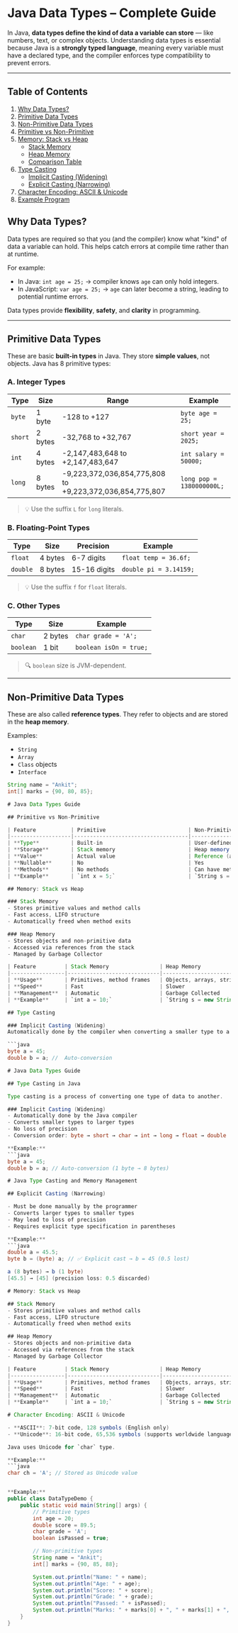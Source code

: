 # Java Data Types – Complete Guide

In Java, **data types define the kind of data a variable can store** — like numbers, text, or complex objects. Understanding data types is essential because Java is a **strongly typed language**, meaning every variable must have a declared type, and the compiler enforces type compatibility to prevent errors.

---
## Table of Contents
1. [Why Data Types?](#why-data-types)
2. [Primitive Data Types](#primitive-data-types)
3. [Non-Primitive Data Types](#non-primitive-data-types)
4. [Primitive vs Non-Primitive](#primitive-vs-non-primitive)
5. [Memory: Stack vs Heap](#memory-stack-vs-heap)
   - [Stack Memory](#stack-memory)
   - [Heap Memory](#heap-memory)
   - [Comparison Table](#comparison-table)
6. [Type Casting](#type-casting)
   - [Implicit Casting (Widening)](#implicit-casting-widening)
   - [Explicit Casting (Narrowing)](#explicit-casting-narrowing)
7. [Character Encoding: ASCII & Unicode](#character-encoding-ascii--unicode)
8. [Example Program](#example-program)

## Why Data Types?

Data types are required so that you (and the compiler) know what "kind" of data a variable can hold. This helps catch errors at compile time rather than at runtime.

For example:
- In Java: `int age = 25;` → compiler knows `age` can only hold integers.
- In JavaScript: `var age = 25;` → `age` can later become a string, leading to potential runtime errors.

Data types provide **flexibility**, **safety**, and **clarity** in programming.

---

## Primitive Data Types

These are basic **built-in types** in Java. They store **simple values**, not objects. Java has 8 primitive types:

### A. Integer Types

| Type   | Size      | Range                                                       | Example                  |
|--------|-----------|-------------------------------------------------------------|--------------------------|
| `byte` | 1 byte    | -128 to +127                                                | `byte age = 25;`         |
| `short`| 2 bytes   | -32,768 to +32,767                                          | `short year = 2025;`     |
| `int`  | 4 bytes   | -2,147,483,648 to +2,147,483,647                            | `int salary = 50000;`    |
| `long` | 8 bytes   | -9,223,372,036,854,775,808 to +9,223,372,036,854,775,807    | `long pop = 1380000000L;`|

> 💡 Use the suffix `L` for `long` literals.

### B. Floating-Point Types

| Type     | Size  | Precision       | Example                |
|----------|-------|-----------------|------------------------|
| `float`  | 4 bytes | 6-7 digits      | `float temp = 36.6f;`  |
| `double` | 8 bytes | 15-16 digits    | `double pi = 3.14159;` |

> 💡 Use the suffix `f` for `float` literals.

### C. Other Types

| Type      | Size   | Example              |
|-----------|--------|----------------------|
| `char`    | 2 bytes| `char grade = 'A';`  |
| `boolean` | 1 bit  | `boolean isOn = true;`|

> 🔍 `boolean` size is JVM-dependent.

---

## Non-Primitive Data Types

These are also called **reference types**. They refer to objects and are stored in the **heap memory**.

Examples:
- `String`
- `Array`
- `Class` objects
- `Interface`

```java
String name = "Ankit";
int[] marks = {90, 80, 85};

# Java Data Types Guide

## Primitive vs Non-Primitive

| Feature           | Primitive                          | Non-Primitive                     |
|-------------------|------------------------------------|-----------------------------------|
| **Type**          | Built-in                           | User-defined or library-defined   |
| **Storage**       | Stack memory                       | Heap memory (via reference)       |
| **Value**         | Actual value                       | Reference (address) to object     |
| **Nullable**      | No                                 | Yes                               |
| **Methods**       | No methods                         | Can have methods                  |
| **Example**       | `int x = 5;`                       | `String s = "Hello";`             |

## Memory: Stack vs Heap

### Stack Memory
- Stores primitive values and method calls
- Fast access, LIFO structure
- Automatically freed when method exits

### Heap Memory
- Stores objects and non-primitive data
- Accessed via references from the stack
- Managed by Garbage Collector

| Feature         | Stack Memory                | Heap Memory                    |
|-----------------|-----------------------------|--------------------------------|
| **Usage**       | Primitives, method frames   | Objects, arrays, strings       |
| **Speed**       | Fast                        | Slower                         |
| **Management**  | Automatic                   | Garbage Collected              |
| **Example**     | `int a = 10;`               | `String s = new String();`     |

## Type Casting

### Implicit Casting (Widening)
Automatically done by the compiler when converting a smaller type to a larger type.

```java
byte a = 45;
double b = a; //  Auto-conversion

# Java Data Types Guide

## Type Casting in Java

Type casting is a process of converting one type of data to another.

### Implicit Casting (Widening)
- Automatically done by the Java compiler
- Converts smaller types to larger types
- No loss of precision
- Conversion order: byte → short → char → int → long → float → double

**Example:**
```java
byte a = 45;
double b = a; // Auto-conversion (1 byte → 8 bytes)

# Java Type Casting and Memory Management

## Explicit Casting (Narrowing)

- Must be done manually by the programmer
- Converts larger types to smaller types
- May lead to loss of precision
- Requires explicit type specification in parentheses

**Example:**
```java
double a = 45.5;
byte b = (byte) a; // ✅ Explicit cast → b = 45 (0.5 lost)

a (8 bytes) → b (1 byte)
[45.5] → [45] (precision loss: 0.5 discarded)

# Memory: Stack vs Heap

## Stack Memory
- Stores primitive values and method calls
- Fast access, LIFO structure
- Automatically freed when method exits

## Heap Memory
- Stores objects and non-primitive data
- Accessed via references from the stack
- Managed by Garbage Collector

| Feature         | Stack Memory                | Heap Memory                    |
|-----------------|-----------------------------|--------------------------------|
| **Usage**       | Primitives, method frames   | Objects, arrays, strings       |
| **Speed**       | Fast                        | Slower                         |
| **Management**  | Automatic                   | Garbage Collected              |
| **Example**     | `int a = 10;`               | `String s = new String();`     |

# Character Encoding: ASCII & Unicode

- **ASCII**: 7-bit code, 128 symbols (English only)
- **Unicode**: 16-bit code, 65,536 symbols (supports worldwide languages)

Java uses Unicode for `char` type.

**Example:**
```java
char ch = 'A'; // Stored as Unicode value


**Example:**
public class DataTypeDemo {
    public static void main(String[] args) {
        // Primitive types
        int age = 20;
        double score = 89.5;
        char grade = 'A';
        boolean isPassed = true;

        // Non-primitive types
        String name = "Ankit";
        int[] marks = {90, 85, 88};

        System.out.println("Name: " + name);
        System.out.println("Age: " + age);
        System.out.println("Score: " + score);
        System.out.println("Grade: " + grade);
        System.out.println("Passed: " + isPassed);
        System.out.println("Marks: " + marks[0] + ", " + marks[1] + ", " + marks[2]);
    }
}